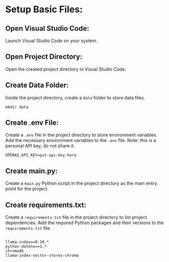 # Setup Basic Files: 

## Open Visual Studio Code:
Launch Visual Studio Code on your system.

## Open Project Directory:
Open the created project directory in Visual Studio Code.

## Create Data Folder:
Inside the project directory, create a `data` folder to store data files.
```
mkdir data
```

## Create .env File:
Create a `.env` file in the project directory to store environment variables.
Add the necessary environment variables to the `.env` file. Note: this is a personal API key, do not share it.

```
OPENAI_API_KEY=put-api-key-here
```

## Create main.py:
Create a `main.py` Python script in the project directory as the main entry point for the project.


## Create requirements.txt:
Create a `requirements.txt` file in the project directory to list project dependencies.
Add the required Python packages and their versions to the `requirements.txt` file.

   
```

llama-index==0.10.*
python-dotenv==1.*
chromadb
llama-index-vector-stores-chroma

```
